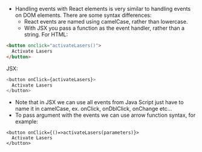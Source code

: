 - Handling events with React elements is very similar to handling events on DOM elements. There are some syntax differences:
	- React events are named using camelCase, rather than lowercase.
	- With JSX you pass a function as the event handler, rather than a string.
For HTML:
```HTML
<button onclick="activateLasers()">
  Activate Lasers
</button>
```

JSX:
```js
<button onClick={activateLasers}>
  Activate Lasers
</button>
```
- Note that in JSX we can use all events from Java Script just have to name it in camelCase, ex. onClick, onDblClick, onChange etc…
- To pass argument with the events we can use arrow function syntax, for example:
```JS
<button onClick={()=>activateLasers(parameters)}>
  Activate Lasers
</button>
```

#